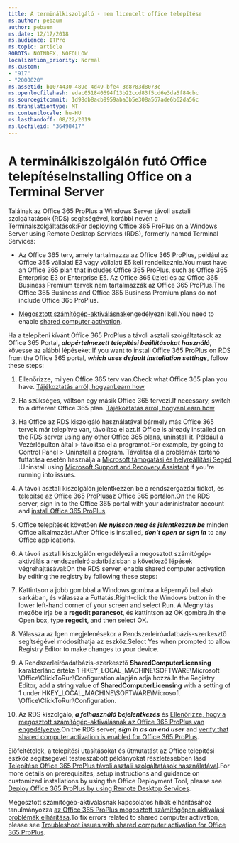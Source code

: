 ```yaml
---
title: A terminálkiszolgáló - nem licencelt office telepítése
ms.author: pebaum
author: pebaum
ms.date: 12/17/2018
ms.audience: ITPro
ms.topic: article
ROBOTS: NOINDEX, NOFOLLOW
localization_priority: Normal
ms.custom:
- "917"
- "2000020"
ms.assetid: b1074430-489e-4d49-bfe4-3d8783d8073c
ms.openlocfilehash: edac051840594f13b22ccd83f5cd6e3da5f84cbc
ms.sourcegitcommit: 1d98db8acb9959aba3b5e308a567ade6b62da56c
ms.translationtype: MT
ms.contentlocale: hu-HU
ms.lasthandoff: 08/22/2019
ms.locfileid: "36498417"
---
```

# <a name="installing-office-on-a-terminal-server"></a><span data-ttu-id="aedb2-102">A terminálkiszolgálón futó Office telepítése</span><span class="sxs-lookup"><span data-stu-id="aedb2-102">Installing Office on a Terminal Server</span></span>

<span data-ttu-id="aedb2-103">Találnak az Office 365 ProPlus a Windows Server távoli asztali szolgáltatások (RDS) segítségével, korábbi nevén a Terminálszolgáltatások:</span><span class="sxs-lookup"><span data-stu-id="aedb2-103">For deploying Office 365 ProPlus on a Windows Server using Remote Desktop Services (RDS), formerly named Terminal Services:</span></span>
  
- <span data-ttu-id="aedb2-104">Az Office 365 terv, amely tartalmazza az Office 365 ProPlus, például az Office 365 vállalati E3 vagy vállalati E5 kell rendelkeznie.</span><span class="sxs-lookup"><span data-stu-id="aedb2-104">You must have an Office 365 plan that includes Office 365 ProPlus, such as Office 365 Enterprise E3 or Enterprise E5.</span></span> <span data-ttu-id="aedb2-105">Az Office 365 üzleti és az Office 365 Business Premium tervek nem tartalmazzák az Office 365 ProPlus.</span><span class="sxs-lookup"><span data-stu-id="aedb2-105">The Office 365 Business and Office 365 Business Premium plans do not include Office 365 ProPlus.</span></span>

- <span data-ttu-id="aedb2-106">[Megosztott számítógép-aktiválásnak](https://docs.microsoft.com/DeployOffice/overview-of-shared-computer-activation-for-office-365-proplus)engedélyezni kell.</span><span class="sxs-lookup"><span data-stu-id="aedb2-106">You need to enable [shared computer activation](https://docs.microsoft.com/DeployOffice/overview-of-shared-computer-activation-for-office-365-proplus).</span></span>

<span data-ttu-id="aedb2-107">Ha a telepíteni kívánt Office 365 ProPlus a távoli asztali szolgáltatások az Office 365 Portal, ***alapértelmezett telepítési beállításokat használó***, kövesse az alábbi lépéseket:</span><span class="sxs-lookup"><span data-stu-id="aedb2-107">If you want to install Office 365 ProPlus on RDS from the Office 365 portal, ***which uses default installation settings***, follow these steps:</span></span>
  
1. <span data-ttu-id="aedb2-108">Ellenőrizze, milyen Office 365 terv van.</span><span class="sxs-lookup"><span data-stu-id="aedb2-108">Check what Office 365 plan you have.</span></span> [<span data-ttu-id="aedb2-109">Tájékoztatás arról, hogyan</span><span class="sxs-lookup"><span data-stu-id="aedb2-109">Learn how</span></span>](https://docs.microsoft.com/office365/admin/admin-overview/what-subscription-do-i-have)

2. <span data-ttu-id="aedb2-110">Ha szükséges, váltson egy másik Office 365 tervezi.</span><span class="sxs-lookup"><span data-stu-id="aedb2-110">If necessary, switch to a different Office 365 plan.</span></span> [<span data-ttu-id="aedb2-111">Tájékoztatás arról, hogyan</span><span class="sxs-lookup"><span data-stu-id="aedb2-111">Learn how</span></span>](https://docs.microsoft.com/office365/admin/subscriptions-and-billing/switch-to-a-different-plan)

3. <span data-ttu-id="aedb2-112">Ha Office az RDS kiszolgáló használatával bármely más Office 365 tervek már telepítve van, távolítsa el azt.</span><span class="sxs-lookup"><span data-stu-id="aedb2-112">If Office is already installed on the RDS server using any other Office 365 plans, uninstall it.</span></span> <span data-ttu-id="aedb2-113">Például a Vezérlőpulton által \> távolítsa el a programot.</span><span class="sxs-lookup"><span data-stu-id="aedb2-113">For example, by going to Control Panel \> Uninstall a program.</span></span> <span data-ttu-id="aedb2-114">Távolítsa el a problémák történő futtatása esetén használja a [Microsoft támogatási és helyreállítási Segéd](https://aka.ms/SARA-OfficeUninstall-Alchemy) .</span><span class="sxs-lookup"><span data-stu-id="aedb2-114">Uninstall using [Microsoft Support and Recovery Assistant](https://aka.ms/SARA-OfficeUninstall-Alchemy) if you're running into issues.</span></span>

4. <span data-ttu-id="aedb2-115">A távoli asztali kiszolgálón jelentkezzen be a rendszergazdai fiókot, és [telepítse az Office 365 ProPlus](https://portal.office.com/OLS/MySoftware.aspx)az Office 365 portálon.</span><span class="sxs-lookup"><span data-stu-id="aedb2-115">On the RDS server, sign in to the Office 365 portal with your administrator account and [install Office 365 ProPlus](https://portal.office.com/OLS/MySoftware.aspx).</span></span>

5. <span data-ttu-id="aedb2-116">Office telepítését követően ***Ne nyisson meg és jelentkezzen be*** minden Office alkalmazást.</span><span class="sxs-lookup"><span data-stu-id="aedb2-116">After Office is installed, ***don't open or sign in*** to any Office applications.</span></span>

6. <span data-ttu-id="aedb2-117">A távoli asztali kiszolgálón engedélyezi a megosztott számítógép-aktiválás a rendszerleíró adatbázisban a következő lépések végrehajtásával:</span><span class="sxs-lookup"><span data-stu-id="aedb2-117">On the RDS server, enable shared computer activation by editing the registry by following these steps:</span></span>

1. <span data-ttu-id="aedb2-118">Kattintson a jobb gombbal a Windows gombra a képernyő bal alsó sarkában, és válassza a Futtatás.</span><span class="sxs-lookup"><span data-stu-id="aedb2-118">Right-click the Windows button in the lower left-hand corner of your screen and select Run.</span></span> <span data-ttu-id="aedb2-119">A Megnyitás mezőbe írja be a **regedit parancsot**, és kattintson az OK gombra.</span><span class="sxs-lookup"><span data-stu-id="aedb2-119">In the Open box, type **regedit**, and then select OK.</span></span>

2. <span data-ttu-id="aedb2-120">Válassza az Igen megjelenésekor a Rendszerleíróadatbázis-szerkesztő segítségével módosíthatja az eszköz.</span><span class="sxs-lookup"><span data-stu-id="aedb2-120">Select Yes when prompted to allow Registry Editor to make changes to your device.</span></span>

3. <span data-ttu-id="aedb2-121">A Rendszerleíróadatbázis-szerkesztő **SharedComputerLicensing** karakterlánc értéke 1 HKEY_LOCAL_MACHINE\SOFTWARE\Microsoft \Office\ClickToRun\Configuration alapján adja hozzá.</span><span class="sxs-lookup"><span data-stu-id="aedb2-121">In the Registry Editor, add a string value of **SharedComputerLicensing** with a setting of 1 under HKEY_LOCAL_MACHINE\SOFTWARE\Microsoft \Office\ClickToRun\Configuration.</span></span>

7. <span data-ttu-id="aedb2-122">Az RDS kiszolgáló, ***a felhasználó bejelentkezés*** és [Ellenőrizze, hogy a megosztott számítógép-aktiválásnak az Office 365 ProPlus van engedélyezve](https://docs.microsoft.com/DeployOffice/troubleshoot-issues-with-shared-computer-activation-for-office-365-proplus#verify-that-activation-for-office-365-proplus-succeeded).</span><span class="sxs-lookup"><span data-stu-id="aedb2-122">On the RDS server, ***sign in as an end user*** and [verify that shared computer activation is enabled for Office 365 ProPlus](https://docs.microsoft.com/DeployOffice/troubleshoot-issues-with-shared-computer-activation-for-office-365-proplus#verify-that-activation-for-office-365-proplus-succeeded).</span></span>

<span data-ttu-id="aedb2-123">Előfeltételek, a telepítési utasításokat és útmutatást az Office telepítési eszköz segítségével testreszabott példányokat részletesebben lásd [Telepítése Office 365 ProPlus távoli asztali szolgáltatások használatával](https://docs.microsoft.com/DeployOffice/deploy-office-365-proplus-by-using-remote-desktop-services).</span><span class="sxs-lookup"><span data-stu-id="aedb2-123">For more details on prerequisites, setup instructions and guidance on customized installations by using the Office Deployment Tool, please see [Deploy Office 365 ProPlus by using Remote Desktop Services](https://docs.microsoft.com/DeployOffice/deploy-office-365-proplus-by-using-remote-desktop-services).</span></span>
  
<span data-ttu-id="aedb2-124">Megosztott számítógép-aktiválásnak kapcsolatos hibák elhárításához tanulmányozza [az Office 365 ProPlus megosztott számítógépen aktiválási problémák elhárítása](https://docs.microsoft.com/DeployOffice/troubleshoot-issues-with-shared-computer-activation-for-office-365-proplus).</span><span class="sxs-lookup"><span data-stu-id="aedb2-124">To fix errors related to shared computer activation, please see [Troubleshoot issues with shared computer activation for Office 365 ProPlus](https://docs.microsoft.com/DeployOffice/troubleshoot-issues-with-shared-computer-activation-for-office-365-proplus).</span></span>
  